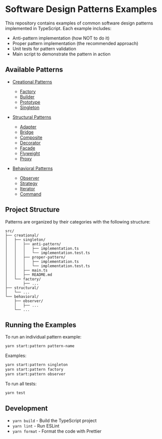 # Software Design Patterns Examples

This repository contains examples of common software design patterns implemented in TypeScript. Each example includes:

- Anti-pattern implementation (how NOT to do it)
- Proper pattern implementation (the recommended approach)
- Unit tests for pattern validation
- Main script to demonstrate the pattern in action

## Available Patterns

- [Creational Patterns](src/patterns/creational/README.md)
  - [Factory](src/patterns/creational/factory/README.md)
  - [Builder](src/patterns/creational/builder/README.md)
  - [Prototype](src/patterns/creational/prototype/README.md)
  - [Singleton](src/patterns/creational/singleton/README.md)

- [Structural Patterns](src/patterns/structural/README.md)
  - [Adapter](src/patterns/structural/adapter/README.md)
  - [Bridge](src/patterns/structural/bridge/README.md)
  - [Composite](src/patterns/structural/composite/README.md)
  - [Decorator](src/patterns/structural/decorator/README.md)
  - [Facade](src/patterns/structural/facade/README.md)
  - [Flyweight](src/patterns/structural/flyweight/README.md)
  - [Proxy](src/patterns/structural/proxy/README.md)

- [Behavioral Patterns](src/patterns/behavioral/README.md)
  - [Observer](src/patterns/behavioral/observer/README.md)
  - [Strategy](src/patterns/behavioral/strategy/README.md)
  - [Iterator](src/patterns/behavioral/iterator/README.md)
  - [Command](src/patterns/behavioral/command/README.md)

## Project Structure

Patterns are organized by their categories with the following structure:

```
src/
├── creational/
│   ├── singleton/
│   │   ├── anti-pattern/
│   │   │   ├── implementation.ts
│   │   │   └── implementation.test.ts
│   │   ├── proper-pattern/
│   │   │   ├── implementation.ts
│   │   │   └── implementation.test.ts
│   │   ├── main.ts
│   │   ├── README.md
│   └── factory/
│       ├── ...
├── structural/
│   └── ...
└── behavioral/
    ├── observer/
    │   ├── ...
    └── ...
```

## Running the Examples

To run an individual pattern example:

```bash
yarn start:pattern pattern-name
```

Examples:
```bash
yarn start:pattern singleton
yarn start:pattern factory
yarn start:pattern observer
```

To run all tests:

```bash
yarn test
```

## Development

- `yarn build` - Build the TypeScript project
- `yarn lint` - Run ESLint
- `yarn format` - Format the code with Prettier
